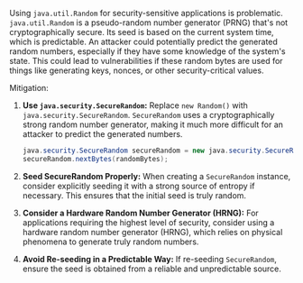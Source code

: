 Using `java.util.Random` for security-sensitive applications is problematic. `java.util.Random` is a pseudo-random number generator (PRNG) that's not cryptographically secure. Its seed is based on the current system time, which is predictable.  An attacker could potentially predict the generated random numbers, especially if they have some knowledge of the system's state.  This could lead to vulnerabilities if these random bytes are used for things like generating keys, nonces, or other security-critical values.

Mitigation:

1.  **Use `java.security.SecureRandom`:** Replace `new Random()` with `java.security.SecureRandom`. `SecureRandom` uses a cryptographically strong random number generator, making it much more difficult for an attacker to predict the generated numbers.

    ```java
    java.security.SecureRandom secureRandom = new java.security.SecureRandom();
    secureRandom.nextBytes(randomBytes);
    ```
2.  **Seed SecureRandom Properly:** When creating a `SecureRandom` instance, consider explicitly seeding it with a strong source of entropy if necessary. This ensures that the initial seed is truly random.
3.  **Consider a Hardware Random Number Generator (HRNG):** For applications requiring the highest level of security, consider using a hardware random number generator (HRNG), which relies on physical phenomena to generate truly random numbers.
4.  **Avoid Re-seeding in a Predictable Way:** If re-seeding `SecureRandom`, ensure the seed is obtained from a reliable and unpredictable source.